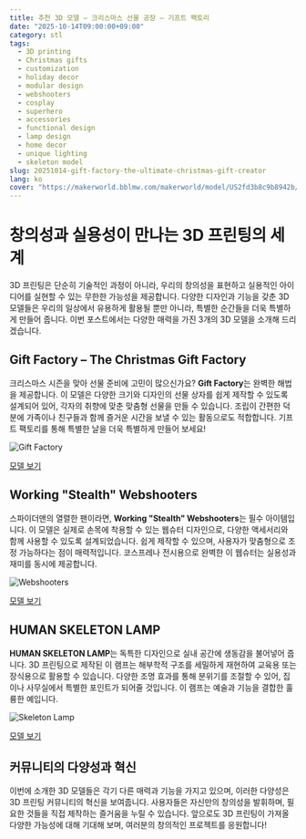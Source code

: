 ```yaml
---
title: 추천 3D 모델 – 크리스마스 선물 공장 – 기프트 팩토리
date: "2025-10-14T09:00:00+09:00"
category: stl
tags:
  - 3D printing
  - Christmas gifts
  - customization
  - holiday decor
  - modular design
  - webshooters
  - cosplay
  - superhero
  - accessories
  - functional design
  - lamp design
  - home decor
  - unique lighting
  - skeleton model
slug: 20251014-gift-factory-the-ultimate-christmas-gift-creator
lang: ko
cover: "https://makerworld.bblmw.com/makerworld/model/US2fd3b8c9b8942b/design/2025-10-14_0358228c01d878.jpg"
---
```


# 창의성과 실용성이 만나는 3D 프린팅의 세계

3D 프린팅은 단순히 기술적인 과정이 아니라, 우리의 창의성을 표현하고 실용적인 아이디어를 실현할 수 있는 무한한 가능성을 제공합니다. 다양한 디자인과 기능을 갖춘 3D 모델들은 우리의 일상에서 유용하게 활용될 뿐만 아니라, 특별한 순간들을 더욱 특별하게 만들어 줍니다. 이번 포스트에서는 다양한 매력을 가진 3개의 3D 모델을 소개해 드리겠습니다.

## Gift Factory – The Christmas Gift Factory

크리스마스 시즌을 맞아 선물 준비에 고민이 많으신가요? **Gift Factory**는 완벽한 해법을 제공합니다. 이 모델은 다양한 크기와 디자인의 선물 상자를 쉽게 제작할 수 있도록 설계되어 있어, 각자의 취향에 맞춘 맞춤형 선물을 만들 수 있습니다. 조립이 간편한 덕분에 가족이나 친구들과 함께 즐거운 시간을 보낼 수 있는 활동으로도 적합합니다. 기프트 팩토리를 통해 특별한 날을 더욱 특별하게 만들어 보세요!

![Gift Factory](https://makerworld.bblmw.com/makerworld/model/US2fd3b8c9b8942b/design/2025-10-14_0358228c01d878.jpg)

[모델 보기](https://makerworld.com/en/models/1886518-gift-factory-the-christmas-gift-factory)

## Working "Stealth" Webshooters

스파이더맨의 열렬한 팬이라면, **Working "Stealth" Webshooters**는 필수 아이템입니다. 이 모델은 실제로 손목에 착용할 수 있는 웹슈터 디자인으로, 다양한 액세서리와 함께 사용할 수 있도록 설계되었습니다. 쉽게 제작할 수 있으며, 사용자가 맞춤형으로 조정 가능하다는 점이 매력적입니다. 코스프레나 전시용으로 완벽한 이 웹슈터는 실용성과 재미를 동시에 제공합니다.

![Webshooters](https://makerworld.bblmw.com/makerworld/model/US16b37c1826ecc6/design/2025-10-14_7b70e24dd23b98.jpg)

[모델 보기](https://makerworld.com/en/models/1886951-working-stealth-webshooters)

## HUMAN SKELETON LAMP

**HUMAN SKELETON LAMP**는 독특한 디자인으로 실내 공간에 생동감을 불어넣어 줍니다. 3D 프린팅으로 제작된 이 램프는 해부학적 구조를 세밀하게 재현하여 교육용 또는 장식용으로 활용할 수 있습니다. 다양한 조명 효과를 통해 분위기를 조절할 수 있어, 집이나 사무실에서 특별한 포인트가 되어줄 것입니다. 이 램프는 예술과 기능을 결합한 훌륭한 예입니다.

![Skeleton Lamp](https://makerworld.bblmw.com/makerworld/model/US25d883b4df01bd/design/2025-10-14_98d654fb373b78.png)

[모델 보기](https://makerworld.com/en/models/1887216-human-skeleton-lamp)

## 커뮤니티의 다양성과 혁신

이번에 소개한 3D 모델들은 각기 다른 매력과 기능을 가지고 있으며, 이러한 다양성은 3D 프린팅 커뮤니티의 혁신을 보여줍니다. 사용자들은 자신만의 창의성을 발휘하며, 필요한 것들을 직접 제작하는 즐거움을 누릴 수 있습니다. 앞으로도 3D 프린팅이 가져올 다양한 가능성에 대해 기대해 보며, 여러분의 창의적인 프로젝트를 응원합니다!